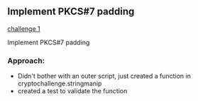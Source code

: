 ## <a name="challenge1" /> Implement PKCS#7 padding

[challenge 1](https://cryptopals.com/sets/2/challenges/1)

Implement PKCS#7 padding

### Approach:

* Didn't bother with an outer script, just created a function in cryptochallenge.stringmanip
* created a test to validate the function

